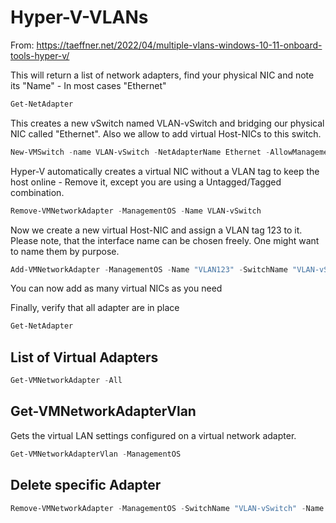 # Hyper-V-VLANs

From: https://taeffner.net/2022/04/multiple-vlans-windows-10-11-onboard-tools-hyper-v/


This will return a list of network adapters, find your physical NIC and note its "Name" - In most cases "Ethernet"
```powershell
Get-NetAdapter
```

This creates a new vSwitch named VLAN-vSwitch and bridging our physical NIC called "Ethernet". Also we allow to add virtual Host-NICs to this switch.
```powershell
New-VMSwitch -name VLAN-vSwitch -NetAdapterName Ethernet -AllowManagementOS $true
```
Hyper-V automatically creates a virtual NIC without a VLAN tag to keep the host online - Remove it, except you are using a Untagged/Tagged combination.
```powershell
Remove-VMNetworkAdapter -ManagementOS -Name VLAN-vSwitch
```

Now we create a new virtual Host-NIC and assign a VLAN tag 123 to it. Please note, that the interface name can be chosen freely. One might want to name them by purpose.
```powershell
Add-VMNetworkAdapter -ManagementOS -Name "VLAN123" -SwitchName "VLAN-vSwitch" -Passthru | Set-VMNetworkAdapterVlan -Access -VlanId 123
```
You can now add as many virtual NICs as you need

Finally, verify that all adapter are in place
```powershell
Get-NetAdapter
```

## List of Virtual Adapters
```powershell
Get-VMNetworkAdapter -All
```

## Get-VMNetworkAdapterVlan
Gets the virtual LAN settings configured on a virtual network adapter.
```powershell
Get-VMNetworkAdapterVlan -ManagementOS

```

## Delete specific Adapter
```powershell
Remove-VMNetworkAdapter -ManagementOS -SwitchName "VLAN-vSwitch" -Name "VLAN123"
```


